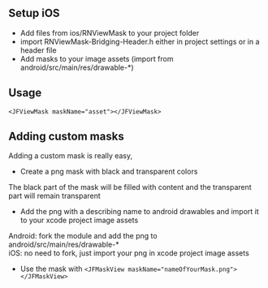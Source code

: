 ## Setup iOS
- Add files from ios/RNViewMask to your project folder
- import RNViewMask-Bridging-Header.h either in project settings or in a header file
- Add masks to your image assets (import from android/src/main/res/drawable-*)

## Usage
```
<JFViewMask maskName="asset"></JFViewMask>
```

## Adding custom masks
Adding a custom mask is really easy, 
- Create a png mask with black and transparent colors

The black part of the mask will be filled with content and the transparent part will remain transparent
- Add the png with a describing name to android drawables and import it to your xcode project image assets

Android: fork the module and add the png to android/src/main/res/drawable-* 
<br>
iOS: no need to fork, just import your png in xcode project image assets
- Use the mask with `<JFMaskView maskName="nameOfYourMask.png"></JFMaskView>`